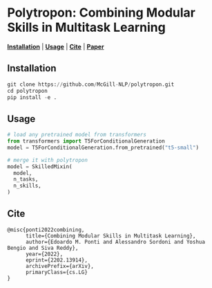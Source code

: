 # Polytropon: Combining Modular Skills in Multitask Learning

[**Installation**](#installation) | [**Usage**](#usage) | [**Cite**](#cite) | [**Paper**](https://github.com/McGill-NLP/polytropon/media/paper.pdf)


## Installation

```python
git clone https://github.com/McGill-NLP/polytropon.git
cd polytropon
pip install -e .
```

## Usage

```python
# load any pretrained model from transformers
from transformers import T5ForConditionalGeneration
model = T5ForConditionalGeneration.from_pretrained("t5-small")

# merge it with polytropon
model = SkilledMixin(
  model,
  n_tasks,
  n_skills,
)
```

## Cite

```
@misc{ponti2022combining,
      title={Combining Modular Skills in Multitask Learning}, 
      author={Edoardo M. Ponti and Alessandro Sordoni and Yoshua Bengio and Siva Reddy},
      year={2022},
      eprint={2202.13914},
      archivePrefix={arXiv},
      primaryClass={cs.LG}
}
```
